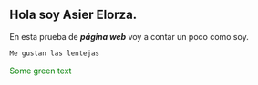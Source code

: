 ## Hola soy Asier Elorza.
En esta prueba de ***página web*** voy a contar un poco como soy.
```markdown
Me gustan las lentejas
```
<font color="green"> Some green text </font>
